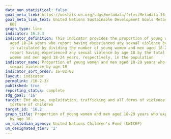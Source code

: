 ```yaml
---
data_non_statistical: false
goal_meta_link: https://unstats.un.org/sdgs/metadata/files/Metadata-16-02-03.pdf
goal_meta_link_text: United Nations Sustainable Development Goals Metadata (PDF 208
  KB)
graph_type: line
indicator: 16.2.3
indicator_definition: This indicator provides the proportion of young women and men
  aged 18-24 years who report having experienced any sexual violence by age 18. It
  is calculated by dividing the number of young women and men aged 18-24 years who
  report having experienced any sexual violence by age 18 by the total number of young
  women and men aged 18-24 years, respectively, in the population
indicator_name: Proportion of young women and men aged 18-29 years who experienced
  sexual violence by age 18
indicator_sort_order: 16-02-03
layout: indicator
permalink: /16-2-3/
published: true
reporting_status: complete
sdg_goal: '16'
target: End abuse, exploitation, trafficking and all forms of violence against and
  torture of children
target_id: '16.2'
graph_title: Proportion of young women and men aged 18-29 years who experienced sexual violence
  by age 18
un_custodian_agency: United Nations Children's Fund (UNICEF)
un_designated_tier: '2'
---
```

